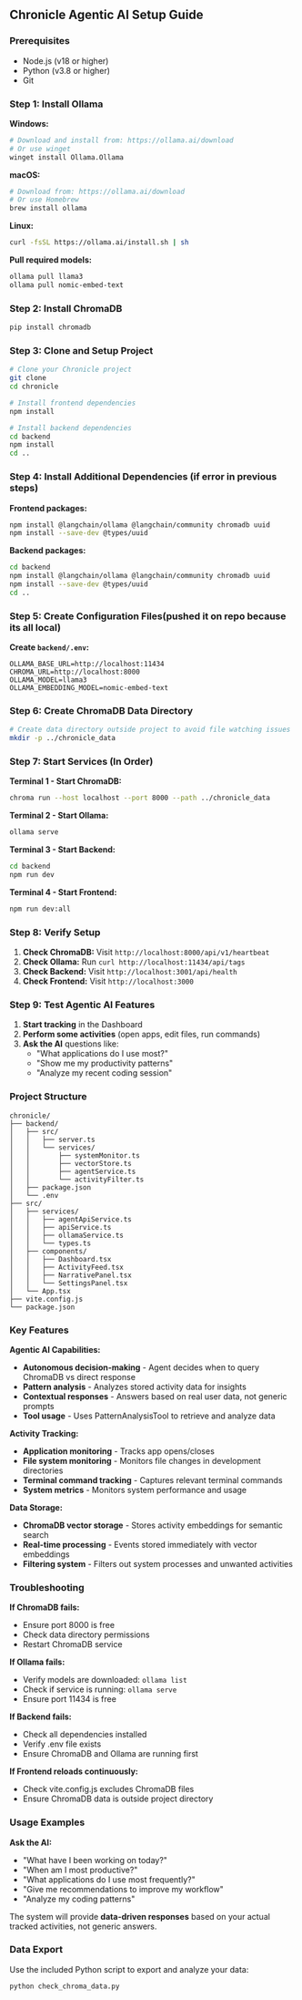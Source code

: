 ## **Chronicle Agentic AI Setup Guide**

### **Prerequisites**
- Node.js (v18 or higher)
- Python (v3.8 or higher)
- Git

### **Step 1: Install Ollama**

**Windows:**
```bash
# Download and install from: https://ollama.ai/download
# Or use winget
winget install Ollama.Ollama
```

**macOS:**
```bash
# Download from: https://ollama.ai/download
# Or use Homebrew
brew install ollama
```

**Linux:**
```bash
curl -fsSL https://ollama.ai/install.sh | sh
```

**Pull required models:**
```bash
ollama pull llama3
ollama pull nomic-embed-text
```

### **Step 2: Install ChromaDB**

```bash
pip install chromadb
```

### **Step 3: Clone and Setup Project**

```bash
# Clone your Chronicle project
git clone 
cd chronicle

# Install frontend dependencies
npm install

# Install backend dependencies
cd backend
npm install
cd ..
```

### **Step 4: Install Additional Dependencies (if error in previous steps)**

**Frontend packages:**
```bash
npm install @langchain/ollama @langchain/community chromadb uuid
npm install --save-dev @types/uuid
```

**Backend packages:**
```bash
cd backend
npm install @langchain/ollama @langchain/community chromadb uuid
npm install --save-dev @types/uuid
cd ..
```

### **Step 5: Create Configuration Files(pushed it on repo because its all local)**

**Create `backend/.env`:**
```env
OLLAMA_BASE_URL=http://localhost:11434
CHROMA_URL=http://localhost:8000
OLLAMA_MODEL=llama3
OLLAMA_EMBEDDING_MODEL=nomic-embed-text
```

### **Step 6: Create ChromaDB Data Directory**

```bash
# Create data directory outside project to avoid file watching issues
mkdir -p ../chronicle_data
```

### **Step 7: Start Services (In Order)**

**Terminal 1 - Start ChromaDB:**
```bash
chroma run --host localhost --port 8000 --path ../chronicle_data
```

**Terminal 2 - Start Ollama:**
```bash
ollama serve
```

**Terminal 3 - Start Backend:**
```bash
cd backend
npm run dev
```

**Terminal 4 - Start Frontend:**
```bash
npm run dev:all
```

### **Step 8: Verify Setup**

1. **Check ChromaDB:** Visit `http://localhost:8000/api/v1/heartbeat`
2. **Check Ollama:** Run `curl http://localhost:11434/api/tags`
3. **Check Backend:** Visit `http://localhost:3001/api/health`
4. **Check Frontend:** Visit `http://localhost:3000`

### **Step 9: Test Agentic AI Features**

1. **Start tracking** in the Dashboard
2. **Perform some activities** (open apps, edit files, run commands)
3. **Ask the AI** questions like:
   - "What applications do I use most?"
   - "Show me my productivity patterns"
   - "Analyze my recent coding session"

### **Project Structure**
```
chronicle/
├── backend/
│   ├── src/
│   │   ├── server.ts
│   │   └── services/
│   │       ├── systemMonitor.ts
│   │       ├── vectorStore.ts
│   │       ├── agentService.ts
│   │       └── activityFilter.ts
│   ├── package.json
│   └── .env
├── src/
│   ├── services/
│   │   ├── agentApiService.ts
│   │   ├── apiService.ts
│   │   ├── ollamaService.ts
│   │   └── types.ts
│   ├── components/
│   │   ├── Dashboard.tsx
│   │   ├── ActivityFeed.tsx
│   │   ├── NarrativePanel.tsx
│   │   └── SettingsPanel.tsx
│   └── App.tsx
├── vite.config.js
└── package.json
```

### **Key Features**

**Agentic AI Capabilities:**
- **Autonomous decision-making** - Agent decides when to query ChromaDB vs direct response
- **Pattern analysis** - Analyzes stored activity data for insights
- **Contextual responses** - Answers based on real user data, not generic prompts
- **Tool usage** - Uses PatternAnalysisTool to retrieve and analyze data

**Activity Tracking:**
- **Application monitoring** - Tracks app opens/closes
- **File system monitoring** - Monitors file changes in development directories
- **Terminal command tracking** - Captures relevant terminal commands
- **System metrics** - Monitors system performance and usage

**Data Storage:**
- **ChromaDB vector storage** - Stores activity embeddings for semantic search
- **Real-time processing** - Events stored immediately with vector embeddings
- **Filtering system** - Filters out system processes and unwanted activities

### **Troubleshooting**

**If ChromaDB fails:**
- Ensure port 8000 is free
- Check data directory permissions
- Restart ChromaDB service

**If Ollama fails:**
- Verify models are downloaded: `ollama list`
- Check if service is running: `ollama serve`
- Ensure port 11434 is free

**If Backend fails:**
- Check all dependencies installed
- Verify .env file exists
- Ensure ChromaDB and Ollama are running first

**If Frontend reloads continuously:**
- Check vite.config.js excludes ChromaDB files
- Ensure ChromaDB data is outside project directory

### **Usage Examples**

**Ask the AI:**
- "What have I been working on today?"
- "When am I most productive?"
- "What applications do I use most frequently?"
- "Give me recommendations to improve my workflow"
- "Analyze my coding patterns"

The system will provide **data-driven responses** based on your actual tracked activities, not generic answers.

### **Data Export**

Use the included Python script to export and analyze your data:
```bash
python check_chroma_data.py
```